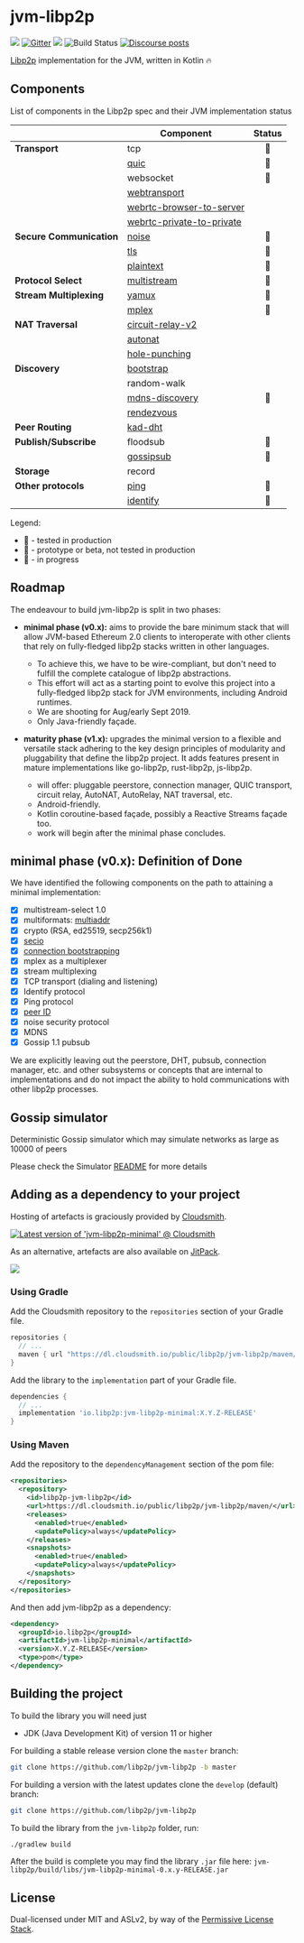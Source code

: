 # jvm-libp2p

[![](https://img.shields.io/badge/project-libp2p-yellow.svg?style=flat-square)](https://libp2p.io/)
[![Gitter](https://img.shields.io/gitter/room/libp2p/jvm-libp2p.svg)](https://gitter.im/jvm-libp2p/community)
[![](https://img.shields.io/badge/freenode-%23libp2p-yellow.svg?style=flat-square)](http://webchat.freenode.net/?channels=%23libp2p)
![Build Status](https://github.com/libp2p/jvm-libp2p/actions/workflows/build.yml/badge.svg?branch=master)
[![Discourse posts](https://img.shields.io/discourse/https/discuss.libp2p.io/posts.svg)](https://discuss.libp2p.io)

[Libp2p](https://libp2p.io/) implementation for the JVM, written in Kotlin 🔥

## Components

List of components in the Libp2p spec and their JVM implementation status 

|                          | Component                                                                                       |          Status          |
|--------------------------|-------------------------------------------------------------------------------------------------|:------------------------:|
| **Transport**            | tcp                                                                                             |    :green_apple:    |
|                          | [quic](https://github.com/libp2p/specs/tree/master/quic)                                        | :tomato: |
|                          | websocket                                                                                       |    :lemon:     |
|                          | [webtransport](https://github.com/libp2p/specs/tree/master/webtransport)                        |                       |
|                          | [webrtc-browser-to-server](https://github.com/libp2p/specs/blob/master/webrtc/webrtc-direct.md) |                       |
|                          | [webrtc-private-to-private](https://github.com/libp2p/specs/blob/master/webrtc/webrtc.md)       |                       |
| **Secure Communication** | [noise](https://github.com/libp2p/specs/blob/master/noise/)                                     |    :green_apple:    |
|                          | [tls](https://github.com/libp2p/specs/blob/master/tls/tls.md)                                   |    :lemon:     |
|                          | [plaintext](https://github.com/libp2p/specs/blob/master/plaintext/README.md)                    |    :lemon:     |
| **Protocol Select**      | [multistream](https://github.com/multiformats/multistream-select)                               |    :green_apple:     |
| **Stream Multiplexing**  | [yamux](https://github.com/libp2p/specs/blob/master/yamux/README.md)                            |    :lemon:     |
|                          | [mplex](https://github.com/libp2p/specs/blob/master/mplex/README.md)                            |    :green_apple:     |
| **NAT Traversal**        | [circuit-relay-v2](https://github.com/libp2p/specs/blob/master/relay/circuit-v2.md)             |       |
|                          | [autonat](https://github.com/libp2p/specs/tree/master/autonat)                                  |       |
|                          | [hole-punching](https://github.com/libp2p/specs/blob/master/connections/hole-punching.md)       |       |
| **Discovery**            | [bootstrap](https://github.com/libp2p/specs/blob/master/kad-dht/README.md#bootstrap-process)    |       |
|                          | random-walk                                                                                     |         |
|                          | [mdns-discovery](https://github.com/libp2p/specs/blob/master/discovery/mdns.md)                 |    :lemon:     |
|                          | [rendezvous](https://github.com/libp2p/specs/blob/master/rendezvous/README.md)                  |         |
| **Peer Routing**         | [kad-dht](https://github.com/libp2p/specs/blob/master/kad-dht/README.md)                        |         |
| **Publish/Subscribe**    | floodsub                                                                                        |    :lemon:     |
|                          | [gossipsub](https://github.com/libp2p/specs/tree/master/pubsub/gossipsub)                       |    :green_apple:     |
| **Storage**              | record                                                                                          |         |
| **Other protocols**      | [ping](https://github.com/libp2p/specs/blob/master/ping/ping.md)                                |    :green_apple:     |
|                          | [identify](https://github.com/libp2p/specs/blob/master/identify/README.md)                      |    :green_apple:     |

Legend:
- :green_apple: - tested in production
- :lemon: - prototype or beta, not tested in production
- :tomato: - in progress 

## Roadmap

The endeavour to build jvm-libp2p is split in two phases:

* **minimal phase (v0.x):** aims to provide the bare minimum stack that will
  allow JVM-based Ethereum 2.0 clients to interoperate with other clients that
  rely on fully-fledged libp2p stacks written in other languages.
    * To achieve this, we have to be wire-compliant, but don't need to fulfill
      the complete catalogue of libp2p abstractions.
    * This effort will act as a starting point to evolve this project into a
      fully-fledged libp2p stack for JVM environments, including Android
      runtimes.
    * We are shooting for Aug/early Sept 2019.
    * Only Java-friendly façade.

* **maturity phase (v1.x):** upgrades the minimal version to a flexible and
  versatile stack adhering to the key design principles of modularity and
  pluggability that define the libp2p project. It adds features present in
  mature implementations like go-libp2p, rust-libp2p, js-libp2p.
    * will offer: pluggable peerstore, connection manager, QUIC transport,
      circuit relay, AutoNAT, AutoRelay, NAT traversal, etc.
    * Android-friendly.
    * Kotlin coroutine-based façade, possibly a Reactive Streams façade too.
    * work will begin after the minimal phase concludes.

## minimal phase (v0.x): Definition of Done

We have identified the following components on the path to attaining a minimal
implementation:

- [X] multistream-select 1.0
- [X] multiformats: [multiaddr](https://github.com/multiformats/multiaddr)
- [X] crypto (RSA, ed25519, secp256k1)
- [X] [secio](https://github.com/libp2p/specs/pull/106)
- [X] [connection bootstrapping](https://github.com/libp2p/specs/pull/168)
- [X] mplex as a multiplexer
- [X] stream multiplexing
- [X] TCP transport (dialing and listening)
- [X] Identify protocol
- [X] Ping protocol
- [X] [peer ID](https://github.com/libp2p/specs/pull/100)
- [X] noise security protocol
- [X] MDNS
- [X] Gossip 1.1 pubsub 

We are explicitly leaving out the peerstore, DHT, pubsub, connection manager,
etc. and other subsystems or concepts that are internal to implementations and
do not impact the ability to hold communications with other libp2p processes.

## Gossip simulator

Deterministic Gossip simulator which may simulate networks as large as 10000 of peers

Please check the Simulator [README](tools/simulator/README.md) for more details

## Adding as a dependency to your project

Hosting of artefacts is graciously provided by [Cloudsmith](https://cloudsmith.com).

[![Latest version of 'jvm-libp2p-minimal' @ Cloudsmith](https://api-prd.cloudsmith.io/v1/badges/version/libp2p/jvm-libp2p/maven/jvm-libp2p-minimal/latest/a=noarch;xg=io.libp2p/?render=true&show_latest=true)](https://cloudsmith.io/~libp2p/repos/jvm-libp2p/packages/detail/maven/jvm-libp2p-minimal/latest/a=noarch;xg=io.libp2p/)

As an alternative, artefacts are also available on [JitPack](https://jitpack.io/).

[![](https://jitpack.io/v/libp2p/jvm-libp2p.svg)](https://jitpack.io/#libp2p/jvm-libp2p)

### Using Gradle
Add the Cloudsmith repository to the `repositories` section of your Gradle file.
```groovy
repositories {
  // ...
  maven { url "https://dl.cloudsmith.io/public/libp2p/jvm-libp2p/maven/" }
}
```
Add the library to the `implementation` part of your Gradle file.
```groovy
dependencies {
  // ...
  implementation 'io.libp2p:jvm-libp2p-minimal:X.Y.Z-RELEASE'
}
```
### Using Maven
Add the repository to the `dependencyManagement` section of the pom file:
```xml
<repositories>
  <repository>
    <id>libp2p-jvm-libp2p</id>
    <url>https://dl.cloudsmith.io/public/libp2p/jvm-libp2p/maven/</url>
    <releases>
      <enabled>true</enabled>
      <updatePolicy>always</updatePolicy>
    </releases>
    <snapshots>
      <enabled>true</enabled>
      <updatePolicy>always</updatePolicy>
    </snapshots>
  </repository>
</repositories>
```

And then add jvm-libp2p as a dependency:
``` xml
<dependency>
  <groupId>io.libp2p</groupId>
  <artifactId>jvm-libp2p-minimal</artifactId>
  <version>X.Y.Z-RELEASE</version>
  <type>pom</type>
</dependency>
```

## Building the project 

To build the library you will need just 
- JDK (Java Development Kit) of version 11 or higher
 
For building a stable release version clone the `master` branch:  
```bash
git clone https://github.com/libp2p/jvm-libp2p -b master
```
For building a version with the latest updates clone the `develop` (default) branch:
```bash
git clone https://github.com/libp2p/jvm-libp2p
```

To build the library from the `jvm-libp2p` folder, run:
```bash
./gradlew build
```

After the build is complete you may find the library `.jar` file here: `jvm-libp2p/build/libs/jvm-libp2p-minimal-0.x.y-RELEASE.jar`

## License

Dual-licensed under MIT and ASLv2, by way of the [Permissive License
Stack](https://protocol.ai/blog/announcing-the-permissive-license-stack/).
